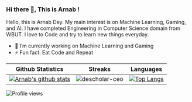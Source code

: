 
### Hi there 👋, This is Arnab !

Hello, this is Arnab Dey. My main interest is on Machine Learning, Gaming, and AI. I have completed Engineering in Computer Science domain from WBUT. I love to Code and try to learn new things everyday.

- 🔭 I’m currently working on Machine Learning and Gaming
- ⚡ Fun fact: Eat Code and Repeat

|Github Statistics|Streaks|Languages|
|-|-|-|
|[![Arnab's github stats](https://github-readme-stats.vercel.app/api?username=arnab132&show_icons=true&theme=dark&hide_title=true)](https://github.com/arnab132)|![descholar-ceo](https://github-readme-streak-stats.herokuapp.com/?user=arnab132&theme=dark)|[![Top Langs](https://github-readme-stats.vercel.app/api/top-langs/?username=arnab132&show_icons=true&theme=dark&layout=compact&hide_title=true)](https://github.com/arnab132)

![Profile views](https://gpvc.arturio.dev/arnab132)

